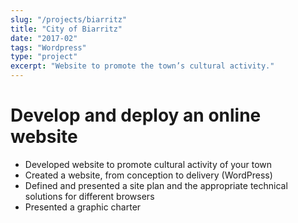 ```yaml
---
slug: "/projects/biarritz"
title: "City of Biarritz"
date: "2017-02"
tags: "Wordpress"
type: "project"
excerpt: "Website to promote the town’s cultural activity."
---
```


# Develop and deploy an online website

- Developed website to promote cultural activity of your town
- Created a website, from conception to delivery (WordPress)  
- Defined and presented a site plan and the appropriate technical solutions for different browsers
- Presented a graphic charter